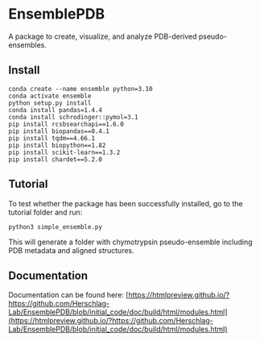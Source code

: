 # EnsemblePDB
A package to create, visualize, and analyze  PDB-derived pseudo-ensembles.

## Install 
```
conda create --name ensemble python=3.10
conda activate ensemble
python setup.py install
conda install pandas=1.4.4
conda install schrodinger::pymol=3.1
pip install rcsbsearchapi==1.6.0
pip install biopandas==0.4.1
pip install tqdm==4.66.1
pip install biopython==1.82
pip install scikit-learn==1.3.2
pip install chardet==5.2.0
```

## Tutorial
To test whether the package has been successfully installed, go to the tutorial folder and run:
```
python3 simple_ensemble.py
```
This will generate a folder with chymotrypsin pseudo-ensemble including PDB metadata and aligned structures.

## Documentation
Documentation can be found here:
[https://htmlpreview.github.io/?https://github.com/Herschlag-Lab/EnsemblePDB/blob/initial_code/doc/build/html/modules.html](https://htmlpreview.github.io/?https://github.com/Herschlag-Lab/EnsemblePDB/blob/initial_code/doc/build/html/modules.html)
